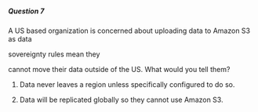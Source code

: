 ##### Question 7


A US based organization is concerned about uploading data to Amazon S3 as data

sovereignty rules mean they


cannot move their data outside of the US. What would you tell them?


1. Data never leaves a region unless specifically configured to do so.

2. Data will be replicated globally so they cannot use Amazon S3.

